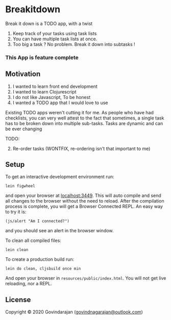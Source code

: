 # Breakitdown

Break it down is a TODO app, with a twist

1. Keep track of your tasks using task lists
2. You can have multiple task lists at once.
3. Too big a task ? No problem. Break it down into subtasks !

### **This App is feature complete**

## Motivation

1. I wanted to learn front end development
2. I wanted to learn Clojurescript
3. I do not like Javascript, To be honest
4. I wanted a TODO app that I would love to use

Existing TODO apps weren't cutting it for me. 
As people who have had checklists, you can very well attest to the fact that
sometimes, a single task has to be broken down into multiple sub-tasks.
Tasks are dynamic and can be ever changing

TODO:

2. Re-order tasks (WONTFIX, re-ordering isn't that important to me)


## Setup

To get an interactive development environment run:

    lein figwheel

and open your browser at [localhost:3449](http://localhost:3449/).
This will auto compile and send all changes to the browser without the
need to reload. After the compilation process is complete, you will
get a Browser Connected REPL. An easy way to try it is:

    (js/alert "Am I connected?")

and you should see an alert in the browser window.

To clean all compiled files:

    lein clean

To create a production build run:

    lein do clean, cljsbuild once min

And open your browser in `resources/public/index.html`. You will not
get live reloading, nor a REPL. 

## License

Copyright © 2020 Govindarajan (govindnagarajan@outlook.com)

